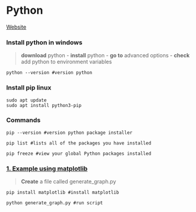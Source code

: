 # Python
[Website](https://www.python.org/)

### Install python in windows

>**download** python -  **install** python - **go to** advanced options - **check** add python to environment variables

```console 
python --version #version python
``` 


 ### Install pip  linux

```console 
sudo apt update
sudo apt install python3-pip
``` 

 
### Commands

```console 
pip --version #version python package installer
``` 
```console 
pip list #lists all of the packages you have installed
``` 
```console 
pip freeze #view your global Python packages installed
``` 


### [1. Example using matplotlib](https://github.com/Darman1987/Python/tree/1.matplot) 
>**Create** a file called generate_graph.py

```console 
pip install matplotlib #install matplotlib
``` 
```console 
python generate_graph.py #run script
``` 







